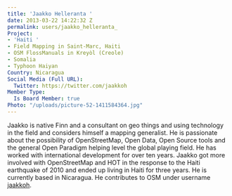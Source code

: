 ```yaml
---
title: 'Jaakko Helleranta '
date: 2013-03-22 14:22:32 Z
permalink: users/jaakko_helleranta_
Project:
- 'Haiti '
- Field Mapping in Saint-Marc, Haiti
- OSM FlossManuals in Kreyòl (Creole)
- Somalia
- Typhoon Haiyan
Country: Nicaragua
Social Media (Full URL):
  Twitter: https://twitter.com/jaakkoh
Member Type:
  Is Board Member: true
Photo: "/uploads/picture-52-1411584364.jpg"
---
```


<p>Jaakko is native Finn and a consultant on geo things and using technology in the field and considers himself a mapping generalist. He is passionate about the possibility of OpenStreetMap, Open Data, Open Source tools and the general Open Paradigm helping level the global playing field. He has worked with international development for over ten years. Jaakko got more involved with OpenStreetMap and HOT in the response to the Haiti earthquake of 2010 and ended up living in Haiti for three years. He is currently based in Nicaragua. He contributes to OSM under username <a title="Jaakko's OpenStreetMap.org user page" href="http://osm.org/user/jaakkoh">jaakkoh</a>.</p>

